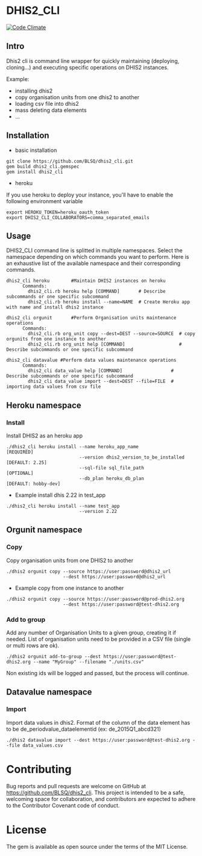 # DHIS2_CLI

[![Code Climate](https://codeclimate.com/github/codeclimate/codeclimate/badges/gpa.svg)](https://codeclimate.com/github/codeclimate/codeclimate)

## Intro  

Dhis2 cli is command line wrapper for quickly maintaining (deploying, cloning...)
and executing specific operations on DHIS2 instances.

Example:

  - installing dhis2
  - copy organisation units from one dhis2 to another
  - loading csv file into dhis2
  - mass deleting data elements
  - ...

## Installation  

  - basic installation

   ```
   git clone https://github.com/BLSQ/dhis2_cli.git
   gem build dhis2_cli.gemspec
   gem install dhis2_cli
   ```

  - heroku

  If you use heroku to deploy your instance, you'll have to enable the
  following environment variable

  ```
  export HEROKU_TOKEN=heroku_oauth_token
  export DHIS2_CLI_COLLABORATORS=comma_separated_emails
  ```


## Usage

DHIS2_CLI command line is splitted in multiple namespaces. Select the namespace
depending on which commands you want to perform. Here is an exhaustive list of
the available namespace and their corresponding commands.

  ```
  dhis2_cli heroku        #Maintain DHIS2 instances on heroku
        Commands:
          dhis2_cli.rb heroku help [COMMAND]       # Describe subcommands or one specific subcommand
          dhis2_cli.rb heroku install --name=NAME  # Create Heroku app with name and install dhis2 instance

  dhis2_cli orgunit       #Perform Organisation units maintenance operations
        Commands:
          dhis2_cli.rb org_unit copy --dest=DEST --source=SOURCE  # copy orgunits from one instance to another
          dhis2_cli.rb org_unit help [COMMAND]                    # Describe subcommands or one specific subcommand  

  dhis2_cli datavalue #Perform data values maintenance operations
        Commands:
          dhis2_cli data_value help [COMMAND]                  # Describe subcommands or one specific subcommand
          dhis2_cli data_value import --dest=DEST --file=FILE  # importing data values from csv file
  ```

## Heroku namespace

### Install

Install DHIS2 as an heroku app

```
./dhis2_cli heroku install --name heroku_app_name                  [REQUIRED]
                           --version dhis2_version_to_be_installed [DEFAULT: 2.25]
                           --sql-file sql_file_path                [OPTIONAL]
                           --db_plan heroku_db_plan                [DEFAULT: hobby-dev]
```

- Example install dhis 2.22 in test_app

```
./dhis2_cli heroku install --name test_app
                           --version 2.22

```

## Orgunit namespace

### Copy

Copy organisation units from one DHIS2 to another

```
./dhis2 orgunit copy --source https://user:password@dhis2_url
                     --dest https://user:password@dhis2_url
```

- Example copy from one instance to another

```
./dhis2 orgunit copy --source https://user:password@prod-dhis2.org
                     --dest https://user:password@test-dhis2.org
```

### Add to group

Add any number of Organisation Units to a given group, creating it if needed. List of organisation units need to be provided in a CSV file (single or multi rows are ok).

```
./dhis2 orgunit add-to-group --dest https://user:password@test-dhis2.org --name "MyGroup" --filename "./units.csv"
```

Non existing ids will be logged and passed, but the process will continue.

## Datavalue namespace

### Import 

Import data values in dhis2. Format of the column of the data element has to be de_periodvalue_dataelementid  (ex: de_2015Q1_abcd321)

```
./dhis2 datavalue import --dest https://user:password@test-dhis2.org --file data_values.csv
```

# Contributing

Bug reports and pull requests are welcome on GitHub at https://github.com/BLSQ/dhis2_cli. This project is intended to be a safe, welcoming space for collaboration, and contributors are expected to adhere to the Contributor Covenant code of conduct.

# License

The gem is available as open source under the terms of the MIT License.
